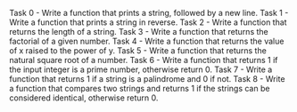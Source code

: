 Task 0 - Write a function that prints a string, followed by a new line.
Task 1 - Write a function that prints a string in reverse.
Task 2 - Write a function that returns the length of a string.
Task 3 - Write a function that returns the factorial of a given number.
Task 4 - Write a function that returns the value of x raised to the power of y.
Task 5 - Write a function that returns the natural square root of a number.
Task 6 - Write a function that returns 1 if the input integer is a prime number, otherwise return 0.
Task 7 - Write a function that returns 1 if a string is a palindrome and 0 if not.
Task 8 - Write a function that compares two strings and returns 1 if the strings can be considered identical, otherwise return 0.
